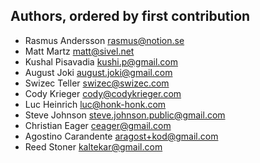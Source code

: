## Authors, ordered by first contribution

- Rasmus Andersson <rasmus@notion.se>
- Matt Martz <matt@sivel.net>
- Kushal Pisavadia <kushi.p@gmail.com>
- August Joki <august.joki@gmail.com>
- Swizec Teller <swizec@swizec.com>
- Cody Krieger <cody@codykrieger.com>
- Luc Heinrich <luc@honk-honk.com>
- Steve Johnson <steve.johnson.public@gmail.com>
- Christian Eager <ceager@gmail.com>
- Agostino Carandente <aragost+kod@gmail.com>
- Reed Stoner <kaltekar@gmail.com>
